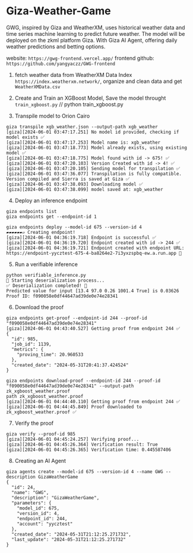 # Giza-Weather-Game
GWG, inspired by Giza and WeatherXM, uses historical weather data and time series machine learning to predict future weather. The model will be deployed on the zkml platform Giza. With Giza AI Agent, offering daily weather predictions and betting options.

website: `https://gwg-frontend.vercel.app/`
frontend github: `https://github.com/yangyaczz/GWG-frontend`

1. fetch weather data from WeatherXM Data Index `https://index.weatherxm.network/`, organize and clean data and get `WeatherXMData.csv`

2. Create and Train an XGBoost Model, Save the model throught `train_xgboost.py`  // python train_xgboost.py

3. Transpile model to Orion Cairo
```
giza transpile xgb_weather.json --output-path xgb_weather
[giza][2024-06-01 03:47:17.251] No model id provided, checking if model exists ✅ 
[giza][2024-06-01 03:47:17.253] Model name is: xgb_weather
[giza][2024-06-01 03:47:18.773] Model already exists, using existing model ✅ 
[giza][2024-06-01 03:47:18.775] Model found with id -> 675! ✅
[giza][2024-06-01 03:47:20.103] Version Created with id -> 4! ✅
[giza][2024-06-01 03:47:20.105] Sending model for transpilation ✅ 
[giza][2024-06-01 03:47:36.077] Transpilation is fully compatible. Version compiled and Sierra is saved at Giza ✅
[giza][2024-06-01 03:47:38.093] Downloading model ✅
[giza][2024-06-01 03:47:38.099] model saved at: xgb_weather
```

4. Deploy an inference endpoint
```
giza endpoints list
giza endpoints get --endpoint-id 1

giza endpoints deploy --model-id 675 --version-id 4
▰▰▰▰▰▰▱ Creating endpoint!
[giza][2024-06-01 04:36:19.718] Endpoint is successful ✅
[giza][2024-06-01 04:36:19.720] Endpoint created with id -> 244 ✅
[giza][2024-06-01 04:36:19.721] Endpoint created with endpoint URL: https://endpoint-yycztest-675-4-ba8264e2-7i3yxzspbq-ew.a.run.app 🎉
```

5. Run a verifiable inference
```
python verifiable_inference.py   
🚀 Starting deserialization process...
✅ Deserialization completed! 🎉
Predicted value for input [13.4 97.0 0.26 1001.4 True] is 0.03626
Proof ID: f090058e0df44647ad39de0e74e28341
```

6. Download the proof
```
giza endpoints get-proof --endpoint-id 244 --proof-id "f090058e0df44647ad39de0e74e28341"
[giza][2024-06-01 04:43:40.527] Getting proof from endpoint 244 ✅ 
{
  "id": 985,
  "job_id": 1139,
  "metrics": {
    "proving_time": 20.960533
  },
  "created_date": "2024-05-31T20:41:37.424524"
}

giza endpoints download-proof --endpoint-id 244 --proof-id "f090058e0df44647ad39de0e74e28341" --output-path zk_xgboost_weather.proof
path zk_xgboost_weather.proof
[giza][2024-06-01 04:44:40.110] Getting proof from endpoint 244 ✅ 
[giza][2024-06-01 04:44:45.849] Proof downloaded to zk_xgboost_weather.proof ✅ 
```

7. Verify the proof
```
giza verify --proof-id 985
[giza][2024-06-01 04:45:24.257] Verifying proof...
[giza][2024-06-01 04:45:26.364] Verification result: True
[giza][2024-06-01 04:45:26.365] Verification time: 0.445587406
```


8. Creating an AI Agent
```
giza agents create --model-id 675 --version-id 4 --name GWG --description GizaWeatherGame
{
  "id": 24,
  "name": "GWG",
  "description": "GizaWeatherGame",
  "parameters": {
    "model_id": 675,
    "version_id": 4,
    "endpoint_id": 244,
    "account": "yycztest"
  },
  "created_date": "2024-05-31T21:12:25.271732",
  "last_update": "2024-05-31T21:12:25.271732"
}
```